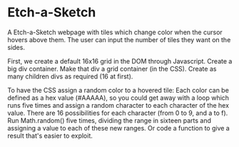 # Etch-a-Sketch

A Etch-a-Sketch webpage with tiles which change color when the cursor hovers above them. The user can input the number of tiles they want on the sides.

First, we create a default 16x16 grid in the DOM through Javascript.
    Create a big div container.
    Make that div a grid container (in the CSS).
    Create as many children divs as required (16 at first).

To have the CSS assign a random color to a hovered tile:
Each color can be defined as a hex value (#AAAAA), so you could get away with a loop which runs five times and assign a random character to each character of the hex value. There are 16 possibilities for each character (from 0 to 9, and a to f).
Run Math.random() five times, dividing the range in sixteen parts and assigning a value to each of these new ranges. Or code a function to give a result that's easier to exploit.